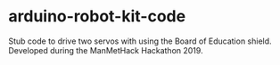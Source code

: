 # arduino-robot-kit-code
Stub code to drive two servos with using the Board of Education shield. Developed during the ManMetHack Hackathon 2019.
